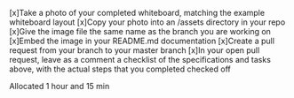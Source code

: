 [x]Take a photo of your completed whiteboard, matching the example whiteboard layout
[x]Copy your photo into an /assets directory in your repo
[x]Give the image file the same name as the branch you are working on
[x]Embed the image in your README.md documentation
[x]Create a pull request from your branch to your master branch
[x]In your open pull request, leave as a comment a checklist of the specifications and tasks above, with the actual steps that you completed checked off

Allocated 1 hour and 15 min
